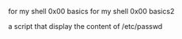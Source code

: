 for my shell 0x00 basics
for my shell 0x00 basics2

a script that display the content of /etc/passwd

